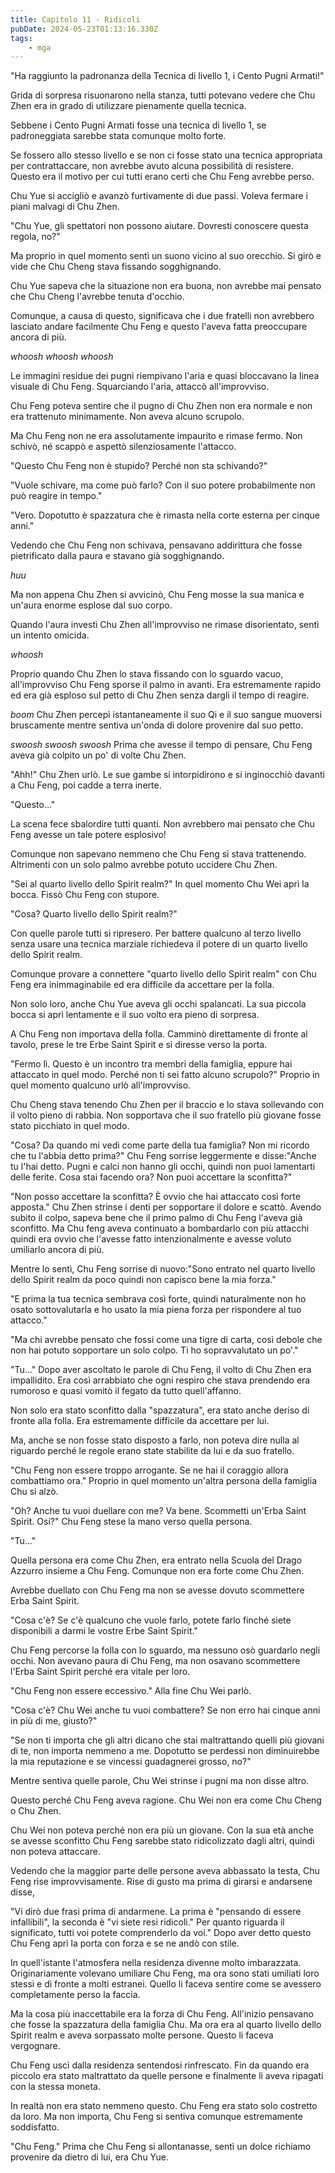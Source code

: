 ```yaml
---
title: Capitolo 11 - Ridicoli
pubDate: 2024-05-23T01:13:16.330Z
tags:
    - mga
---
```



"Ha raggiunto la padronanza della Tecnica di livello 1, i Cento Pugni Armati!"


Grida di sorpresa risuonarono nella stanza, tutti potevano vedere che Chu Zhen era in grado di utilizzare pienamente quella tecnica.


Sebbene i Cento Pugni Armati fosse una tecnica di livello 1, se padroneggiata sarebbe stata comunque molto forte.


Se fossero allo stesso livello e se non ci fosse stato una tecnica appropriata per contrattaccare, non avrebbe avuto alcuna possibilità di resistere. Questo era il motivo per cui tutti erano certi che Chu Feng avrebbe perso.


Chu Yue si accigliò e avanzò furtivamente di due passi. Voleva fermare i piani malvagi di Chu Zhen.


"Chu Yue, gli spettatori non possono aiutare. Dovresti conoscere questa regola, no?"


Ma proprio in quel momento sentì un suono vicino al suo orecchio. Si girò e vide che Chu Cheng stava fissando sogghignando.


Chu Yue sapeva che la situazione non era buona, non avrebbe mai pensato che Chu Cheng l'avrebbe tenuta d'occhio.


Comunque, a causa di questo, significava che i due fratelli non avrebbero lasciato andare facilmente Chu Feng e questo l'aveva fatta preoccupare ancora di più.


*whoosh whoosh whoosh*


Le immagini residue dei pugni riempivano l'aria e quasi bloccavano la linea visuale di Chu Feng.
Squarciando l'aria, attaccò all'improvviso.


Chu Feng poteva sentire che il pugno di Chu Zhen non era normale e non era trattenuto minimamente. Non aveva alcuno scrupolo.


Ma Chu Feng non ne era assolutamente impaurito e rimase fermo. Non schivò, né scappò e aspettò silenziosamente l'attacco.


"Questo Chu Feng non è stupido? Perché non sta schivando?"


"Vuole schivare, ma come può farlo? Con il suo potere probabilmente non può reagire in tempo."


"Vero. Dopotutto è spazzatura che è rimasta nella corte esterna per cinque anni."


Vedendo che Chu Feng non schivava, pensavano addirittura che fosse pietrificato dalla paura e stavano già sogghignando.


*huu*


Ma non appena Chu Zhen si avvicinò, Chu Feng mosse la sua manica e un'aura enorme esplose dal suo corpo.


Quando l'aura investì Chu Zhen all'improvviso ne rimase disorientato, sentì un intento omicida.


*whoosh*


Proprio quando Chu Zhen lo stava fissando con lo sguardo vacuo, all'improvviso Chu Feng sporse il palmo in avanti. Era estremamente rapido ed era già esploso sul petto di Chu Zhen senza dargli il tempo di reagire.


*boom* Chu Zhen percepì istantaneamente il suo Qi e il suo sangue muoversi bruscamente mentre sentiva un'onda di dolore provenire dal suo petto.


*swoosh swoosh swoosh* Prima che avesse il tempo di pensare, Chu Feng aveva già colpito un po' di volte Chu Zhen.


"Ahh!" Chu Zhen urlò. Le sue gambe si intorpidirono e si inginocchiò davanti a Chu Feng, poi cadde a terra inerte.


"Questo..."


La scena fece sbalordire tutti quanti. Non avrebbero mai pensato che Chu Feng avesse un tale potere esplosivo!


Comunque non sapevano nemmeno che Chu Feng si stava trattenendo. Altrimenti con un solo palmo avrebbe potuto uccidere Chu Zhen.


"Sei al quarto livello dello Spirit realm?" In quel momento Chu Wei aprì la bocca. Fissò Chu Feng con stupore.


"Cosa? Quarto livello dello Spirit realm?"


Con quelle parole tutti si ripresero. Per battere qualcuno al terzo livello senza usare una tecnica marziale richiedeva il potere di un quarto livello dello Spirit realm.


Comunque provare a connettere "quarto livello dello Spirit realm" con Chu Feng era inimmaginabile ed era difficile da accettare per la folla.


Non solo loro, anche Chu Yue aveva gli occhi spalancati. La sua piccola bocca si aprì lentamente e il suo volto era pieno di sorpresa.


A Chu Feng non importava della folla. Camminò direttamente di fronte al tavolo, prese le tre Erbe Saint Spirit e si diresse verso la porta.


"Fermo lì. Questo è un incontro tra membri della famiglia, eppure hai attaccato in quel modo. Perché non ti sei fatto alcuno scrupolo?" Proprio in quel momento qualcuno urlò all'improvviso.


Chu Cheng stava tenendo Chu Zhen per il braccio e lo stava sollevando con il volto pieno di rabbia. Non sopportava che il suo fratello più giovane fosse stato picchiato in quel modo.


"Cosa? Da quando mi vedi come parte della tua famiglia? Non mi ricordo che tu l'abbia detto prima?" Chu Feng sorrise leggermente e disse:"Anche tu l'hai detto. Pugni e calci non hanno gli occhi, quindi non puoi lamentarti delle ferite. Cosa stai facendo ora? Non puoi accettare la sconfitta?"


"Non posso accettare la sconfitta? È ovvio che hai attaccato così forte apposta." Chu Zhen strinse i denti per sopportare il dolore e scattò. Avendo subito il colpo, sapeva bene che il primo palmo di Chu Feng l'aveva già sconfitto. Ma Chu feng aveva continuato a bombardarlo con più attacchi quindi era ovvio che l'avesse fatto intenzionalmente e avesse voluto umiliarlo ancora di più.


Mentre lo sentì, Chu Feng sorrise di nuovo:"Sono entrato nel quarto livello dello Spirit realm da poco quindi non capisco bene la mia forza."


"E prima la tua tecnica sembrava così forte, quindi naturalmente non ho osato sottovalutarla e ho usato la mia piena forza per rispondere al tuo attacco."


"Ma chi avrebbe pensato che fossi come una tigre di carta, così debole che non hai potuto sopportare un solo colpo. Ti ho sopravvalutato un po'."


"Tu..." Dopo aver ascoltato le parole di Chu Feng, il volto di Chu Zhen era impallidito. Era così arrabbiato che ogni respiro che stava prendendo era rumoroso e quasi vomitò il fegato da tutto quell'affanno.


Non solo era stato sconfitto dalla "spazzatura", era stato anche deriso di fronte alla folla. Era estremamente difficile da accettare per lui.


Ma, anche se non fosse stato disposto a farlo, non poteva dire nulla al riguardo perché le regole erano state stabilite da lui e da suo fratello.


"Chu Feng non essere troppo arrogante. Se ne hai il coraggio allora combattiamo ora." Proprio in quel momento un'altra persona della famiglia Chu si alzò.


"Oh? Anche tu vuoi duellare con me? Va bene. Scommetti un'Erba Saint Spirit. Osi?" Chu Feng stese la mano verso quella persona.


"Tu..."


Quella persona era come Chu Zhen, era entrato nella Scuola del Drago Azzurro insieme a Chu Feng. Comunque non era forte come Chu Zhen.


Avrebbe duellato con Chu Feng ma non se avesse dovuto scommettere Erba Saint Spirit.


"Cosa c'è? Se c'è qualcuno che vuole farlo, potete farlo finché siete disponibili a darmi le vostre Erbe Saint Spirit."


Chu Feng percorse la folla con lo sguardo, ma nessuno osò guardarlo negli occhi. Non avevano paura di Chu Feng, ma non osavano scommettere l'Erba Saint Spirit perché era vitale per loro.


"Chu Feng non essere eccessivo." Alla fine Chu Wei parlò.


"Cosa c'è? Chu Wei anche tu vuoi combattere? Se non erro hai cinque anni in più di me, giusto?"


"Se non ti importa che gli altri dicano che stai maltrattando quelli più giovani di te, non importa nemmeno a me. Dopotutto se perdessi non diminuirebbe la mia reputazione e se vincessi guadagnerei grosso, no?"


Mentre sentiva quelle parole, Chu Wei strinse i pugni ma non disse altro.


Questo perché Chu Feng aveva ragione. Chu Wei non era come Chu Cheng o Chu Zhen.


Chu Wei non poteva perché non era più un giovane. Con la sua età anche se avesse sconfitto Chu Feng sarebbe stato ridicolizzato dagli altri, quindi non poteva attaccare.


Vedendo che la maggior parte delle persone aveva abbassato la testa, Chu Feng rise improvvisamente. Rise di gusto ma prima di girarsi e andarsene disse,


"Vi dirò due frasi prima di andarmene. La prima è "pensando di essere infallibili", la seconda è "vi siete resi ridicoli." Per quanto riguarda il significato, tutti voi potete comprenderlo da voi." Dopo aver detto questo Chu Feng aprì la porta con forza e se ne andò con stile.


In quell'istante l'atmosfera nella residenza divenne molto imbarazzata. Originariamente volevano umiliare Chu Feng, ma ora sono stati umiliati loro stessi e di fronte a molti estranei. Quello li faceva sentire come se avessero completamente perso la faccia.


Ma la cosa più inaccettabile era la forza di Chu Feng. All'inizio pensavano che fosse la spazzatura della famiglia Chu. Ma ora era al quarto livello dello Spirit realm e aveva sorpassato molte persone. Questo li faceva vergognare.


Chu Feng uscì dalla residenza sentendosi rinfrescato. Fin da quando era piccolo era stato maltrattato da quelle persone e finalmente li aveva ripagati con la stessa moneta.


In realtà non era stato nemmeno questo. Chu Feng era stato solo costretto da loro. Ma non importa, Chu Feng si sentiva comunque estremamente soddisfatto.


"Chu Feng." Prima che Chu Feng si allontanasse, sentì un dolce richiamo provenire da dietro di lui, era Chu Yue.



